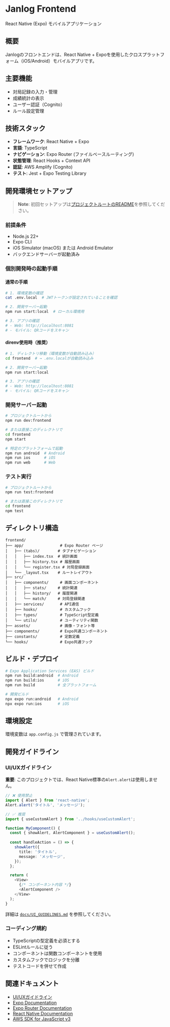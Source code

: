 # Janlog Frontend

React Native (Expo) モバイルアプリケーション

## 概要

Janlogのフロントエンドは、React Native + Expoを使用したクロスプラットフォーム（iOS/Android）モバイルアプリです。

## 主要機能

- 対局記録の入力・管理
- 成績統計の表示
- ユーザー認証（Cognito）
- ルール設定管理

## 技術スタック

- **フレームワーク**: React Native + Expo
- **言語**: TypeScript
- **ナビゲーション**: Expo Router (ファイルベースルーティング)
- **状態管理**: React Hooks + Context API
- **認証**: AWS Amplify (Cognito)
- **テスト**: Jest + Expo Testing Library

## 開発環境セットアップ

> **Note**: 初回セットアップは[プロジェクトルートのREADME](../README.md)を参照してください。

### 前提条件

- Node.js 22+
- Expo CLI
- iOS Simulator (macOS) または Android Emulator
- バックエンドサーバーが起動済み

### 個別開発時の起動手順

#### 通常の手順
```bash
# 1. 環境変数の確認
cat .env.local  # JWTトークンが設定されていることを確認

# 2. 開発サーバー起動
npm run start:local  # ローカル環境用

# 3. アプリの確認
# - Web: http://localhost:8081
# - モバイル: QRコードをスキャン
```

#### direnv使用時（推奨）
```bash
# 1. ディレクトリ移動（環境変数が自動読み込み）
cd frontend  # → .env.localが自動読み込み

# 2. 開発サーバー起動
npm run start:local

# 3. アプリの確認
# - Web: http://localhost:8081
# - モバイル: QRコードをスキャン
```

### 開発サーバー起動

```bash
# プロジェクトルートから
npm run dev:frontend

# または直接このディレクトリで
cd frontend
npm start

# 特定のプラットフォームで起動
npm run android  # Android
npm run ios      # iOS
npm run web      # Web
```

### テスト実行

```bash
# プロジェクトルートから
npm run test:frontend

# または直接このディレクトリで
cd frontend
npm test
```

## ディレクトリ構造

```
frontend/
├── app/                # Expo Router ページ
│   ├── (tabs)/        # タブナビゲーション
│   │   ├── index.tsx  # 統計画面
│   │   ├── history.tsx # 履歴画面
│   │   └── register.tsx # 対局登録画面
│   └── _layout.tsx    # ルートレイアウト
├── src/
│   ├── components/     # 画面コンポーネント
│   │   ├── stats/     # 統計関連
│   │   ├── history/   # 履歴関連
│   │   └── match/     # 対局登録関連
│   ├── services/       # API通信
│   ├── hooks/          # カスタムフック
│   ├── types/          # TypeScript型定義
│   └── utils/          # ユーティリティ関数
├── assets/             # 画像・フォント等
├── components/         # Expo共通コンポーネント
├── constants/          # 定数定義
└── hooks/              # Expo共通フック
```

## ビルド・デプロイ

```bash
# Expo Application Services (EAS) ビルド
npm run build:android  # Android
npm run build:ios      # iOS
npm run build          # 全プラットフォーム

# 開発ビルド
npx expo run:android   # Android
npx expo run:ios       # iOS
```

## 環境設定

環境変数は `app.config.js` で管理されています。

## 開発ガイドライン

### UI/UXガイドライン

**重要**: このプロジェクトでは、React Native標準の`Alert.alert`は使用しません。

```typescript
// ❌ 使用禁止
import { Alert } from 'react-native';
Alert.alert('タイトル', 'メッセージ');

// ✅ 推奨
import { useCustomAlert } from '../hooks/useCustomAlert';

function MyComponent() {
  const { showAlert, AlertComponent } = useCustomAlert();
  
  const handleAction = () => {
    showAlert({
      title: 'タイトル',
      message: 'メッセージ',
    });
  };

  return (
    <View>
      {/* コンポーネント内容 */}
      <AlertComponent />
    </View>
  );
}
```

詳細は [`docs/UI_GUIDELINES.md`](./docs/UI_GUIDELINES.md) を参照してください。

### コーディング規約

- TypeScriptの型定義を必須とする
- ESLintルールに従う
- コンポーネントは関数コンポーネントを使用
- カスタムフックでロジックを分離
- テストコードを併せて作成

## 関連ドキュメント

- [UI/UXガイドライン](./docs/UI_GUIDELINES.md)
- [Expo Documentation](https://docs.expo.dev/)
- [Expo Router Documentation](https://docs.expo.dev/router/introduction/)
- [React Native Documentation](https://reactnative.dev/docs/getting-started)
- [AWS SDK for JavaScript v3](https://docs.aws.amazon.com/AWSJavaScriptSDK/v3/latest/)